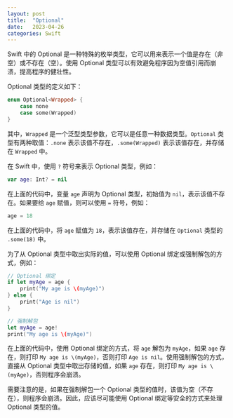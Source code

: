 ```yaml
---
layout: post
title:  "Optional"
date:   2023-04-26
categories: Swift
---
```


Swift 中的 Optional 是一种特殊的枚举类型，它可以用来表示一个值是存在（非空）或不存在（空）。使用 Optional 类型可以有效避免程序因为空值引用而崩溃，提高程序的健壮性。

Optional 类型的定义如下：

```swift
enum Optional<Wrapped> {
    case none
    case some(Wrapped)
}
```

其中，`Wrapped` 是一个泛型类型参数，它可以是任意一种数据类型。`Optional` 类型有两种取值：`.none` 表示该值不存在，`.some(Wrapped)` 表示该值存在，并存储在 `Wrapped` 中。

在 Swift 中，使用 `?` 符号来表示 Optional 类型，例如：

```swift
var age: Int? = nil
```

在上面的代码中，变量 `age` 声明为 Optional 类型，初始值为 `nil`，表示该值不存在。如果要给 `age` 赋值，则可以使用 `=` 符号，例如：

```swift
age = 18
```

在上面的代码中，将 `age` 赋值为 `18`，表示该值存在，并存储在 `Optional` 类型的 `.some(18)` 中。

为了从 Optional 类型中取出实际的值，可以使用 Optional 绑定或强制解包的方式，例如：

```swift
// Optional 绑定
if let myAge = age {
    print("My age is \(myAge)")
} else {
    print("Age is nil")
}

// 强制解包
let myAge = age!
print("My age is \(myAge)")
```

在上面的代码中，使用 Optional 绑定的方式，将 `age` 解包为 `myAge`，如果 `age` 存在，则打印 `My age is \(myAge)`，否则打印 `Age is nil`。使用强制解包的方式，直接从 Optional 类型中取出存储的值，如果 `age` 存在，则打印 `My age is \(myAge)`，否则程序会崩溃。

需要注意的是，如果在强制解包一个 Optional 类型的值时，该值为空（不存在），则程序会崩溃。因此，应该尽可能使用 Optional 绑定等安全的方式来处理 Optional 类型的值。
